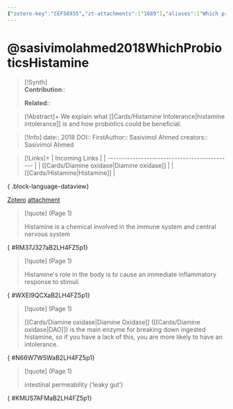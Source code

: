 ```yaml
---
{"zotero-key":"CEF58935","zt-attachments":["1689"],"aliases":["Which probiotics for histamine intolerance?","Which probiotics for histamine intolerance? | Professionals"],"keywords":["probiotics"],"FirstAuthor":"[[ Sasivimol Ahmed]]","dg-publish":true,"tags":["source/article"],"permalink":"/sources/articles/sasivimolahmed2018-which-probiotics-histamine/","dgPassFrontmatter":true}
---
```


# @sasivimolahmed2018WhichProbioticsHistamine

>[!Synth]  
>**Contribution**::  
>  
>**Related**:: 
>  

> [!Abstract]+
> We explain what [[Cards/Histamine Intolerance\|histamine intolerance]] is and how probiotics could be beneficial.

> [!Info]
> date:: 2018
> DOI:: 
> FirstAuthor:: Sasivimol Ahmed
> creators:: Sasivimol Ahmed

> [!Links]+
>  | Incoming Links                                |
> | --------------------------------------------- |
> | [[Cards/Diamine oxidase\|Diamine oxidase]] |
> | [[Cards/Histamine\|Histamine]]             |
> 
{ .block-language-dataview}


[Zotero](zotero://select/library/items/CEF58935) [attachment](file:///Users/nathanmaxwell/Zotero/storage/B2LH4FZ5/WhichProbioticsHistamineIntoleranceProfessionals-.pdf)

> [!quote] (Page 1)
> 
> Histamine is a chemical involved in the immune system and central nervous system
>
{ #RM37J327aB2LH4FZ5p1}


> [!quote] (Page 1)
> 
> Histamine's role in the body is to cause an immediate inflammatory response to stimuli
>
{ #WXEI9QCXaB2LH4FZ5p1}


> [!quote] (Page 1)
> 
> [[Cards/Diamine oxidase\|Diamine Oxidase]] ([[Cards/Diamine oxidase\|DAO]]) is the main enzyme for breaking down ingested histamine, so if you have a lack of this, you are more likely to have an intolerance.
>
{ #N66W7W5WaB2LH4FZ5p1}


> [!quote] (Page 1)
> 
> intestinal permeability (‘leaky gut’)
>
{ #KMUS7AFMaB2LH4FZ5p1}

